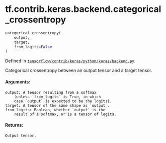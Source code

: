 <div itemscope itemtype="http://developers.google.com/ReferenceObject">
<meta itemprop="name" content="tf.contrib.keras.backend.categorical_crossentropy" />
</div>

# tf.contrib.keras.backend.categorical_crossentropy

``` python
categorical_crossentropy(
    output,
    target,
    from_logits=False
)
```



Defined in [`tensorflow/contrib/keras/python/keras/backend.py`](https://www.tensorflow.org/code/tensorflow/contrib/keras/python/keras/backend.py).

Categorical crossentropy between an output tensor and a target tensor.

#### Arguments:

    output: A tensor resulting from a softmax
        (unless `from_logits` is True, in which
        case `output` is expected to be the logits).
    target: A tensor of the same shape as `output`.
    from_logits: Boolean, whether `output` is the
        result of a softmax, or is a tensor of logits.


#### Returns:

    Output tensor.